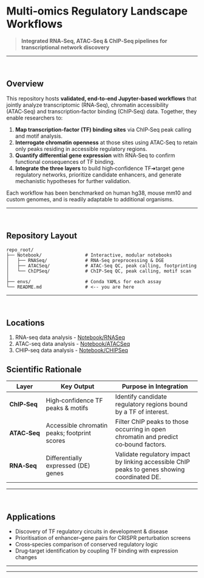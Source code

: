 # Multi‑omics Regulatory Landscape Workflows

> **Integrated RNA‑Seq, ATAC‑Seq & ChIP‑Seq pipelines for transcriptional network discovery**

<hr>
<br>

## Overview

This repository hosts **validated, end‑to‑end Jupyter‑based workflows** that jointly analyze transcriptomic (RNA‑Seq), chromatin accessibility (ATAC‑Seq) and transcription‑factor binding (ChIP‑Seq) data.  Together, they enable researchers to:

1. **Map transcription‑factor (TF) binding sites** via ChIP‑Seq peak calling and motif analysis.
2. **Interrogate chromatin openness** at those sites using ATAC‑Seq to retain only peaks residing in accessible regulatory regions.
3. **Quantify differential gene expression** with RNA‑Seq to confirm functional consequences of TF binding.
4. **Integrate the three layers** to build high‑confidence TF➜target gene regulatory networks, prioritize candidate enhancers, and generate mechanistic hypotheses for further validation.

Each workflow has been benchmarked on human hg38, mouse mm10 and custom genomes, and is readily adaptable to additional organisms.

<hr>
<br>

## Repository Layout

```text
repo_root/
├── Notebook/                # Interactive, modular notebooks
│   ├── RNASeq/              # RNA‑Seq preprocessing & DGE
│   ├── ATACSeq/             # ATAC‑Seq QC, peak calling, footprinting
│   └── ChIPSeq/             # ChIP‑Seq QC, peak calling, motif scan
│
├── envs/                    # Conda YAMLs for each assay
└── README.md                # <‑‑ you are here
```

<hr>
<br>

## Locations
1. RNA-seq data analysis - [Notebook/RNASeq](https://github.com/Sashoss/MultiOmicsWorkflows/tree/main/Notebook/RNASeq)
2. ATAC-seq data analysis - [Notebook/ATACSeq](https://github.com/Sashoss/MultiOmicsWorkflows/tree/main/Notebook/ATACSeq)
3. CHIP-seq data analysis - [Notebook/CHIPSeq](https://github.com/Sashoss/MultiOmicsWorkflows/tree/main/Notebook/CHIPSeq)


## Scientific Rationale

| Layer        | Key Output                                   | Purpose in Integration                                                                       |
| ------------ | -------------------------------------------- | -------------------------------------------------------------------------------------------- |
| **ChIP‑Seq** | High‑confidence TF peaks & motifs            | Identify candidate regulatory regions bound by a TF of interest.                             |
| **ATAC‑Seq** | Accessible chromatin peaks; footprint scores | Filter ChIP peaks to those occurring in open chromatin and predict co‑bound factors.         |
| **RNA‑Seq**  | Differentially expressed (DE) genes          | Validate regulatory impact by linking accessible ChIP peaks to genes showing coordinated DE. |

<hr>
<br>

## Applications

* Discovery of TF regulatory circuits in development & disease
* Prioritisation of enhancer–gene pairs for CRISPR perturbation screens
* Cross‑species comparison of conserved regulatory logic
* Drug‑target identification by coupling TF binding with expression changes

---

<hr>
<br>
